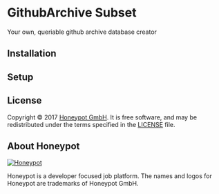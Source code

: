 # GithubArchive Subset

Your own, queriable github archive database creator

## Installation



## Setup


License
-------

Copyright © 2017 [Honeypot GmbH][3]. It is free software, and may be
redistributed under the terms specified in the [LICENSE](/LICENSE) file.

About Honeypot
--------------

[![Honeypot](https://www.honeypot.io/logo.png)][3]

Honeypot is a developer focused job platform.
The names and logos for Honeypot are trademarks of Honeypot GmbH.

[3]: https://www.honeypot.io?utm_source=github
